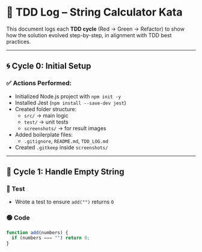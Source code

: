 # 📘 TDD Log – String Calculator Kata

This document logs each **TDD cycle** (Red → Green → Refactor) to show how the solution evolved step-by-step, in alignment with TDD best practices.

---

## 🌀 Cycle 0: Initial Setup

### ✅ Actions Performed:
- Initialized Node.js project with `npm init -y`
- Installed Jest (`npm install --save-dev jest`)
- Created folder structure:
  - `src/` → main logic
  - `test/` → unit tests
  - `screenshots/` → for result images
- Added boilerplate files:
  - `.gitignore`, `README.md`, `TDD_LOG.md`
- Created `.gitkeep` inside `screenshots/`

---

## 🧪 Cycle 1: Handle Empty String

### 🔴 Test
- Wrote a test to ensure `add("")` returns `0`

### 🟢 Code
```js
function add(numbers) {
  if (numbers === "") return 0;
}
